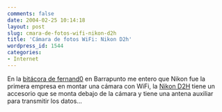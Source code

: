 ```yaml
---
comments: false
date: 2004-02-25 10:14:18
layout: post
slug: cmara-de-fotos-wifi-nikon-d2h
title: 'Cámara de fotos WiFi: Nikon D2h'
wordpress_id: 1544
categories:
- Internet
---
```


En la [bitácora de fernand0](http://barrapunto.com/journal.pl?op=display&uid=25&id=3665) en Barrapunto me entero que Nikon fue la primera empresa en montar una cámara con WiFi, la [Nikon D2H](http://www.dpreview.com/reviews/nikond2h/page15.asp) tiene un accesorio que se monta debajo de la cámara y tiene una antena auxiliar para transmitir los datos…




 
